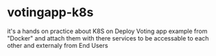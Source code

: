 # votingapp-k8s
it's a hands on practice about K8S on Deploy Voting app example from "Docker" and attach them with there services to be accessable to each other and externaly from End Users
